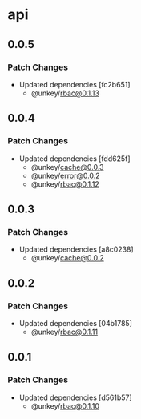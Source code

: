 # api

## 0.0.5

### Patch Changes

- Updated dependencies [fc2b651]
  - @unkey/rbac@0.1.13

## 0.0.4

### Patch Changes

- Updated dependencies [fdd625f]
  - @unkey/cache@0.0.3
  - @unkey/error@0.0.2
  - @unkey/rbac@0.1.12

## 0.0.3

### Patch Changes

- Updated dependencies [a8c0238]
  - @unkey/cache@0.0.2

## 0.0.2

### Patch Changes

- Updated dependencies [04b1785]
  - @unkey/rbac@0.1.11

## 0.0.1

### Patch Changes

- Updated dependencies [d561b57]
  - @unkey/rbac@0.1.10
